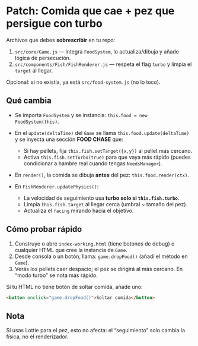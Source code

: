 # Patch: Comida que cae + pez que persigue con turbo

Archivos que debes **sobrescribir** en tu repo:

1. `src/core/Game.js` — integra `FoodSystem`, lo actualiza/dibuja y añade lógica de persecución.
2. `src/components/Fish/FishRenderer.js` — respeta el flag `turbo` y limpia el `target` al llegar.

Opcional: si no existía, ya está `src/food-system.js` (no lo toco).

## Qué cambia

- Se importa `FoodSystem` y se instancia: `this.food = new FoodSystem(this)`.
- En el `update(deltaTime)` del `Game` se llama `this.food.update(deltaTime)` y se inyecta una sección **FOOD CHASE** que:
  - Si hay pellets, fija `this.fish.setTarget({x,y})` al pellet más cercano.
  - Activa `this.fish.setTurbo(true)` para que vaya más rápido (puedes condicionar a hambre real cuando tengas `NeedsManager`).
- En `render()`, la comida se dibuja **antes** del pez: `this.food.render(ctx)`.

- En `FishRenderer.updatePhysics()`:
  - La velocidad de seguimiento usa **turbo solo si `this.fish.turbo`**.
  - Limpia `this.fish.target` al llegar cerca (umbral ~ tamaño del pez).
  - Actualiza el `facing` mirando hacia el objetivo.

## Cómo probar rápido

1. Construye o abre `index-working.html` (tiene botones de debug) o cualquier HTML que cree la instancia de `Game`.
2. Desde consola o un botón, llama: `game.dropFood()` (añadí el método en `Game`).
3. Verás los pellets caer despacio; el pez se dirigirá al más cercano. En “modo turbo” se nota más rápido.

Si tu HTML no tiene botón de soltar comida, añade uno:

```html
<button onclick="game.dropFood()">Soltar comida</button>
```

## Nota

Si usas Lottie para el pez, esto no afecta: el “seguimiento” solo cambia la física, no el renderizador.